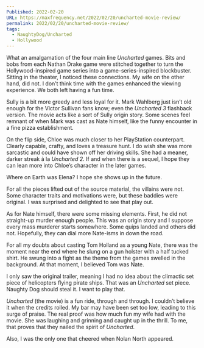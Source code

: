```yaml
---
Published: 2022-02-20
URL: https://maxfrequency.net/2022/02/20/uncharted-movie-review/
permalink: 2022/02/20/uncharted-movie-review/
tags:
  - NaughtyDog/Uncharted
  - Hollywood
---
```

What an amalgamation of the four main line *Uncharted* games. Bits and bobs from each Nathan Drake game were stitched together to turn the Hollywood-inspired game series into a game-series-inspired blockbuster. Sitting in the theater, I noticed these connections. My wife on the other hand, did not. I don’t think time with the games enhanced the viewing experience. We both left having a fun time. 

Sully is a bit more greedy and less loyal for it. Mark Wahlberg just isn’t old enough for the Victor Sullivan fans know; even the *Uncharted 3* flashback version. The movie acts like a sort of Sully origin story. Some scenes feel remnant of when Mark was cast as Nate himself, like the funny encounter in a fine pizza establishment.

On the flip side, Chloe was much closer to her PlayStation counterpart. Clearly capable, crafty, and loves a treasure hunt. I do wish she was more sarcastic and could have shown off her driving skills. She had a meaner, darker streak à la *Uncharted 2*. If and when there is a sequel, I hope they can lean more into Chloe’s character in the later games.

Where on Earth was Elena? I hope she shows up in the future.

For all the pieces lifted out of the source material, the villains were not. Some character traits and motivations were, but these baddies were original. I was surprised and delighted to see that play out.

As for Nate himself, there were some missing elements. First, he did not straight-up murder enough people. This was an origin story and I suppose every mass murderer starts somewhere. Some quips landed and others did not. Hopefully, they can dial more Nate-isms in down the road.

For all my doubts about casting Tom Holland as a young Nate, there was the moment near the end where he slung on a gun holster with a half tucked shirt. He swung into a fight as the theme from the games swelled in the background. At that moment, I believed Tom was Nate.

I only saw the original trailer, meaning I had no idea about the climactic set piece of helicopters flying pirate ships. That was an *Uncharted* set piece. Naughty Dog should steal it. I want to play that.

*Uncharted* (the movie) is a fun ride, through and through. I couldn’t believe it when the credits rolled. My bar may have been set too low, leading to this surge of praise. The real proof was how much fun my wife had with the movie. She was laughing and grinning and caught up in the thrill. To me, that proves that they nailed the spirit of *Uncharted*.

Also, I was the only one that cheered when Nolan North appeared. 